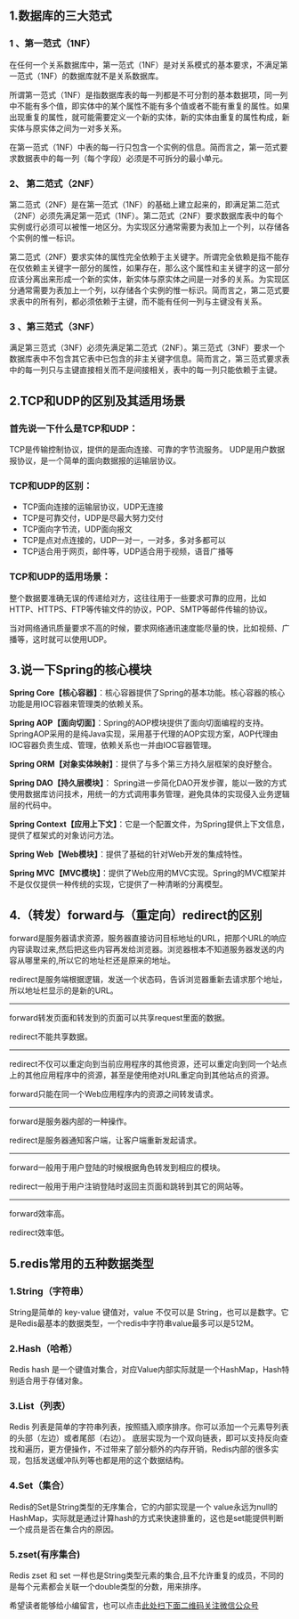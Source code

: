 ## 1.数据库的三大范式

### 1 、第一范式（1NF）

在任何一个关系数据库中，第一范式（1NF）是对关系模式的基本要求，不满足第一范式（1NF）的数据库就不是关系数据库。 

所谓第一范式（1NF）是指数据库表的每一列都是不可分割的基本数据项，同一列中不能有多个值，即实体中的某个属性不能有多个值或者不能有重复的属性。如果出现重复的属性，就可能需要定义一个新的实体，新的实体由重复的属性构成，新实体与原实体之间为一对多关系。

在第一范式（1NF）中表的每一行只包含一个实例的信息。简而言之，第一范式要求数据表中的每一列（每个字段）必须是不可拆分的最小单元。

### 2、 第二范式（2NF）

第二范式（2NF）是在第一范式（1NF）的基础上建立起来的，即满足第二范式（2NF）必须先满足第一范式（1NF）。第二范式（2NF）要求数据库表中的每个实例或行必须可以被惟一地区分。为实现区分通常需要为表加上一个列，以存储各个实例的惟一标识。

第二范式（2NF）要求实体的属性完全依赖于主关键字。所谓完全依赖是指不能存在仅依赖主关键字一部分的属性，如果存在，那么这个属性和主关键字的这一部分应该分离出来形成一个新的实体，新实体与原实体之间是一对多的关系。为实现区分通常需要为表加上一个列，以存储各个实例的惟一标识。简而言之，第二范式要求表中的所有列，都必须依赖于主键，而不能有任何一列与主键没有关系。

### 3 、第三范式（3NF） 

满足第三范式（3NF）必须先满足第二范式（2NF）。第三范式（3NF）要求一个数据库表中不包含其它表中已包含的非主关键字信息。简而言之，第三范式要求表中的每一列只与主键直接相关而不是间接相关，表中的每一列只能依赖于主键。


## 2.TCP和UDP的区别及其适用场景

### 首先说一下什么是TCP和UDP：
TCP是传输控制协议，提供的是面向连接、可靠的字节流服务。
UDP是用户数据报协议，是一个简单的面向数据报的运输层协议。

### TCP和UDP的区别：
- TCP面向连接的运输层协议，UDP无连接
- TCP是可靠交付，UDP是尽最大努力交付
- TCP面向字节流，UDP面向报文
- TCP是点对点连接的，UDP一对一，一对多，多对多都可以
- TCP适合用于网页，邮件等，UDP适合用于视频，语音广播等

### TCP和UDP的适用场景：
整个数据要准确无误的传递给对方，这往往用于一些要求可靠的应用，比如HTTP、HTTPS、FTP等传输文件的协议，POP、SMTP等邮件传输的协议。 

当对网络通讯质量要求不高的时候，要求网络通讯速度能尽量的快，比如视频、广播等，这时就可以使用UDP。 


## 3.说一下Spring的核心模块

**Spring Core【核心容器】**：核心容器提供了Spring的基本功能。核心容器的核心功能是用IOC容器来管理类的依赖关系。

**Spring AOP【面向切面】**：Spring的AOP模块提供了面向切面编程的支持。SpringAOP采用的是纯Java实现，采用基于代理的AOP实现方案，AOP代理由IOC容器负责生成、管理，依赖关系也一并由IOC容器管理。

**Spring ORM【对象实体映射】**：提供了与多个第三方持久层框架的良好整合。

**Spring DAO【持久层模块】**： Spring进一步简化DAO开发步骤，能以一致的方式使用数据库访问技术，用统一的方式调用事务管理，避免具体的实现侵入业务逻辑层的代码中。

**Spring Context【应用上下文】**：它是一个配置文件，为Spring提供上下文信息，提供了框架式的对象访问方法。

**Spring Web【Web模块】**：提供了基础的针对Web开发的集成特性。

**Spring MVC【MVC模块】**：提供了Web应用的MVC实现。Spring的MVC框架并不是仅仅提供一种传统的实现，它提供了一种清晰的分离模型。


## 4.（转发）forward与（重定向）redirect的区别

forward是服务器请求资源，服务器直接访问目标地址的URL，把那个URL的响应内容读取过来,然后把这些内容再发给浏览器。浏览器根本不知道服务器发送的内容从哪里来的,所以它的地址栏还是原来的地址。

redirect是服务端根据逻辑，发送一个状态码，告诉浏览器重新去请求那个地址，所以地址栏显示的是新的URL。
<hr>
forward转发页面和转发到的页面可以共享request里面的数据。  

redirect不能共享数据。 
 <hr>
redirect不仅可以重定向到当前应用程序的其他资源，还可以重定向到同一个站点上的其他应用程序中的资源，甚至是使用绝对URL重定向到其他站点的资源。  

forward只能在同一个Web应用程序内的资源之间转发请求。
<hr>
forward是服务器内部的一种操作。       

redirect是服务器通知客户端，让客户端重新发起请求。
<hr>
forward一般用于用户登陆的时候根据角色转发到相应的模块。  

redirect一般用于用户注销登陆时返回主页面和跳转到其它的网站等。
<hr>
forward效率高。     

redirect效率低。

## 5.redis常用的五种数据类型

### 1.String（字符串）
String是简单的 key-value 键值对，value 不仅可以是 String，也可以是数字。它是Redis最基本的数据类型，一个redis中字符串value最多可以是512M。

### 2.Hash（哈希）
Redis hash 是一个键值对集合，对应Value内部实际就是一个HashMap，Hash特别适合用于存储对象。

### 3.List（列表）
Redis 列表是简单的字符串列表，按照插入顺序排序。你可以添加一个元素导列表的头部（左边）或者尾部（右边）。
底层实现为一个双向链表，即可以支持反向查找和遍历，更方便操作，不过带来了部分额外的内存开销，Redis内部的很多实现，包括发送缓冲队列等也都是用的这个数据结构。

###  4.Set（集合）
Redis的Set是String类型的无序集合，它的内部实现是一个 value永远为null的HashMap，实际就是通过计算hash的方式来快速排重的，这也是set能提供判断一个成员是否在集合内的原因。

### 5.zset(有序集合)
Redis zset 和 set 一样也是String类型元素的集合,且不允许重复的成员，不同的是每个元素都会关联一个double类型的分数，用来排序。


希望读者能够给小编留言，也可以点击[此处扫下面二维码关注微信公众号](https://www.ycbbs.vip/?p=28 "此处扫下面二维码关注微信公众号")